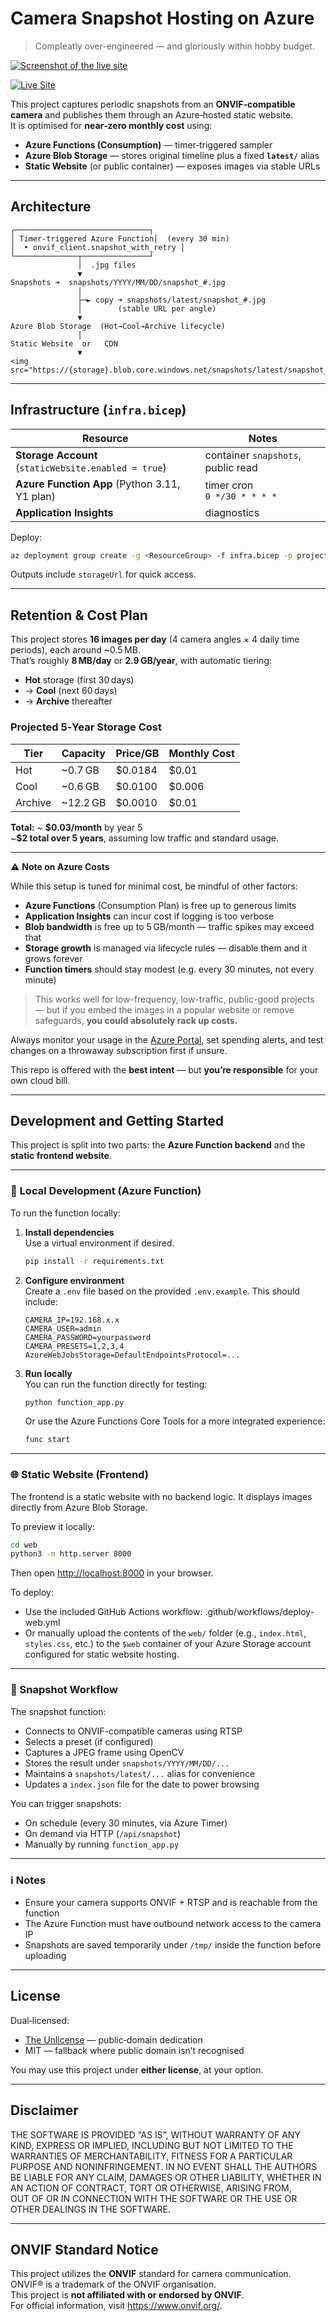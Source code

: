 # Camera Snapshot Hosting on Azure

> Compleatly over-engineered — and gloriously within hobby budget.

[![Screenshot of the live site](image.png)](https://utivist5vhfj4cenlybqry2.z6.web.core.windows.net/index.html)

[![Live Site](https://img.shields.io/badge/Live%20Site-Click%20to%20view-brightgreen)](https://utivist5vhfj4cenlybqry2.z6.web.core.windows.net/index.html)

This project captures periodic snapshots from an **ONVIF‑compatible camera** and publishes them through an Azure‑hosted static website.  
It is optimised for **near‑zero monthly cost** using:

* **Azure Functions (Consumption)** — timer‑triggered sampler  
* **Azure Blob Storage** — stores original timeline plus a fixed **`latest/`** alias  
* **Static Website** (or public container) — exposes images via stable URLs

---

## Architecture

```
┌──────────────────────────────┐
│ Timer‑triggered Azure Function│  (every 30 min)
│  • onvif_client.snapshot_with_retry │
└──────────────┬───────────────┘
               │  .jpg files
               ▼
Snapshots ➜  snapshots/YYYY/MM/DD/snapshot_#.jpg
               │
               ├─► copy ➜ snapshots/latest/snapshot_#.jpg
               │        (stable URL per angle)
               ▼
Azure Blob Storage  (Hot→Cool→Archive lifecycle)
               │
Static Website  or   CDN
               ▼
<img src="https://{storage}.blob.core.windows.net/snapshots/latest/snapshot_1.jpg">
```

---

## Infrastructure (`infra.bicep`)

| Resource | Notes |
|----------|-------|
| **Storage Account** (`staticWebsite.enabled = true`) | container `snapshots`, public read |
| **Azure Function App** (Python 3.11, Y1 plan) | timer cron `0 */30 * * * *` |
| **Application Insights** | diagnostics |

Deploy:

```bash
az deployment group create -g <ResourceGroup> -f infra.bicep -p projectPrefix=snapshot
```

Outputs include `storageUrl` for quick access.

---

## Retention & Cost Plan

This project stores **16 images per day** (4 camera angles × 4 daily time periods), each around ~0.5 MB.  
That’s roughly **8 MB/day** or **2.9 GB/year**, with automatic tiering:

- **Hot** storage (first 30 days)
- → **Cool** (next 60 days)
- → **Archive** thereafter

### Projected 5‑Year Storage Cost

| Tier    | Capacity | Price/GB | Monthly Cost |
|---------|----------|----------|---------------|
| Hot     | ~0.7 GB  | \$0.0184 | \$0.01        |
| Cool    | ~0.6 GB  | \$0.0100 | \$0.006       |
| Archive | ~12.2 GB | \$0.0010 | \$0.01        |

**Total:** ~ **\$0.03/month** by year 5  
~**\$2 total over 5 years**, assuming low traffic and standard usage.

---

⚠️ **Note on Azure Costs**

While this setup is tuned for minimal cost, be mindful of other factors:

- **Azure Functions** (Consumption Plan) is free up to generous limits  
- **Application Insights** can incur cost if logging is too verbose  
- **Blob bandwidth** is free up to 5 GB/month — traffic spikes may exceed that  
- **Storage growth** is managed via lifecycle rules — disable them and it grows forever  
- **Function timers** should stay modest (e.g. every 30 minutes, not every minute)

> This works well for low-frequency, low-traffic, public-good projects — but if you embed the images in a popular website or remove safeguards, **you could absolutely rack up costs.**

Always monitor your usage in the [Azure Portal](https://portal.azure.com), set spending alerts, and test changes on a throwaway subscription first if unsure.

This repo is offered with the **best intent** — but **you’re responsible** for your own cloud bill.

---

## Development and Getting Started

This project is split into two parts: the **Azure Function backend** and the **static frontend website**.

---

### 🧪 Local Development (Azure Function)

To run the function locally:

1. **Install dependencies**  
   Use a virtual environment if desired.

   ```bash
   pip install -r requirements.txt
   ```

2. **Configure environment**  
   Create a `.env` file based on the provided `.env.example`. This should include:

   ```
   CAMERA_IP=192.168.x.x
   CAMERA_USER=admin
   CAMERA_PASSWORD=yourpassword
   CAMERA_PRESETS=1,2,3,4
   AzureWebJobsStorage=DefaultEndpointsProtocol=...
   ```

3. **Run locally**  
   You can run the function directly for testing:

   ```bash
   python function_app.py
   ```

   Or use the Azure Functions Core Tools for a more integrated experience:

   ```bash
   func start
   ```

---

### 🌐 Static Website (Frontend)

The frontend is a static website with no backend logic. It displays images directly from Azure Blob Storage.

To preview it locally:

```bash
cd web
python3 -m http.server 8000
```

Then open [http://localhost:8000](http://localhost:8000) in your browser.

To deploy:

 - Use the included GitHub Actions workflow: .github/workflows/deploy-web.yml
 - Or manually upload the contents of the `web/` folder (e.g., `index.html`, `styles.css`, etc.) to the `$web` container of your Azure Storage account configured for static website hosting.
---

### 🔁 Snapshot Workflow

The snapshot function:

- Connects to ONVIF-compatible cameras using RTSP
- Selects a preset (if configured)
- Captures a JPEG frame using OpenCV
- Stores the result under `snapshots/YYYY/MM/DD/...`
- Maintains a `snapshots/latest/...` alias for convenience
- Updates a `index.json` file for the date to power browsing

You can trigger snapshots:

- On schedule (every 30 minutes, via Azure Timer)
- On demand via HTTP (`/api/snapshot`)
- Manually by running `function_app.py`

---

### ℹ️ Notes

- Ensure your camera supports ONVIF + RTSP and is reachable from the function
- The Azure Function must have outbound network access to the camera IP
- Snapshots are saved temporarily under `/tmp/` inside the function before uploading

---

## License

Dual‑licensed:

- [The Unlicense](LICENSE) — public‑domain dedication  
- MIT — fallback where public domain isn’t recognised

You may use this project under **either license**, at your option.

---

## Disclaimer

THE SOFTWARE IS PROVIDED “AS IS”, WITHOUT WARRANTY OF ANY KIND, EXPRESS OR IMPLIED, INCLUDING BUT NOT LIMITED TO THE WARRANTIES OF MERCHANTABILITY, FITNESS FOR A PARTICULAR PURPOSE AND NONINFRINGEMENT. IN NO EVENT SHALL THE AUTHORS BE LIABLE FOR ANY CLAIM, DAMAGES OR OTHER LIABILITY, WHETHER IN AN ACTION OF CONTRACT, TORT OR OTHERWISE, ARISING FROM, OUT OF OR IN CONNECTION WITH THE SOFTWARE OR THE USE OR OTHER DEALINGS IN THE SOFTWARE.

---

## ONVIF Standard Notice

This project utilizes the **ONVIF** standard for camera communication.  
ONVIF® is a trademark of the ONVIF organisation.  
This project is **not affiliated with or endorsed by ONVIF**.  
For official information, visit <https://www.onvif.org/>.

